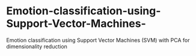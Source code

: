# Emotion-classification-using-Support-Vector-Machines-
Emotion classification using Support Vector Machines (SVM) with PCA for dimensionality reduction
